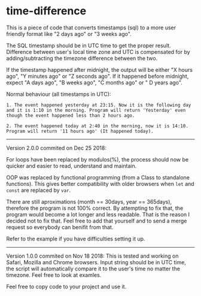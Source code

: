 # time-difference
This is a piece of code that converts timestamps (sql) to a more user friendly format like "2 days ago" or "3 weeks ago".

The SQL timestamp should be in UTC time to get the proper result. Difference between user's local time zone and UTC is compensated for by adding/subtracting the timezone difference between the two.

If the timestamp happened after midnight, the output will be either "X hours ago", "Y minutes ago" or "Z seconds ago".
If it happened before midnight, expect "A days ago", "B weeks ago", "C months ago" or " D years ago".

Normal behaviour (all timestamps in UTC):

    1. The event happened yesterday at 23:15. Now it is the following day and it is 1:10 in the morning. Program will return 'Yesterday' even though the event happened less than 2 hours ago.
    
    2. The event happened today at 2:40 in the morning, now it is 14:10. Program will return '11 hours ago' (It happened today).

_________________________________________________________________________________________________________________________
Version 2.0.0 commited on Dec 25 2018:

For loops have been replaced by modulos(%), the process should now be quicker and easier to read, understand and maintain.

OOP was replaced by functional programming (from a Class to standalone functions). This gives better compatibility with older browsers when `let` and `const` are replaced by `var`.

There are still aproximations (month == 30days, year == 365days), therefore the program is not 100% correct. By attempting to fix that, the program would become a lot longer and less readable. That is the reason I decided not to fix that. Feel free to add that yourself and to send a merge request so everybody can benifit from that.

Refer to the example if you have difficulties setting it up.

_________________________________________________________________________________________________________________________
Version 1.0.0 commited on Nov 18 2018:
This is tested and working on Safari, Mozilla and Chrome browsers.
Input string should be in UTC time, the script will automatically compare it to the user's time no matter the timezone.
Feel free to look at examles.


Feel free to copy code to your project and use it.
